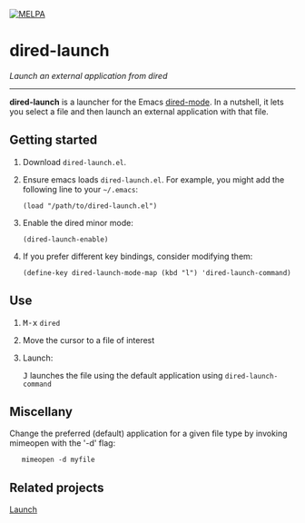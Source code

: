 [![MELPA](https://melpa.org/packages/dired-launch-badge.svg)](https://melpa.org/#/dired-launch)

# dired-launch

*Launch an external application from dired*

---

**dired-launch** is a launcher for the Emacs [dired-mode](https://www.emacswiki.org/emacs/DiredMode). In a nutshell, it lets you select a file and then launch an external application with that file.

## Getting started

1. Download `dired-launch.el`.

2. Ensure emacs loads `dired-launch.el`. For example, you might add the following line to your `~/.emacs`:

    `(load "/path/to/dired-launch.el")`

3. Enable the dired minor mode:

    `(dired-launch-enable)`

4. If you prefer different key bindings, consider modifying them:

    `(define-key dired-launch-mode-map (kbd "l") 'dired-launch-command)`

## Use

1. <kbd>M-x</kbd> `dired`

2. Move the cursor to a file of interest

3. Launch:

    <kbd>J</kbd> launches the file using the default application using `dired-launch-command`


## Miscellany

Change the preferred (default) application for a given file type by invoking mimeopen with the '-d' flag:

       mimeopen -d myfile

## Related projects

[Launch](https://github.com/sfllaw/emacs-launch)
